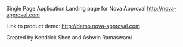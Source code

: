 Single Page Application Landing page for Nova Approval
http://nova-approval.com

Link to product demo:
http://demo.nova-approval.com

Created by Kendrick Shen and Ashwin Ramaswami
